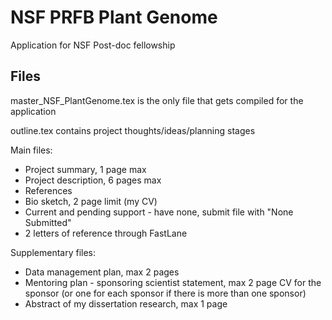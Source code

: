 NSF PRFB Plant Genome
====

Application for NSF Post-doc fellowship

## Files

master_NSF_PlantGenome.tex is the only file that gets compiled for the application

outline.tex contains project thoughts/ideas/planning stages

Main files:

- Project summary, 1 page max
- Project description, 6 pages max
- References
- Bio sketch, 2 page limit (my CV)
- Current and pending support - have none, submit file with "None Submitted"
- 2 letters of reference through FastLane

Supplementary files:

- Data management plan, max 2 pages
- Mentoring plan - sponsoring scientist statement, max 2 page CV for the sponsor (or one for each sponsor if there is more than one sponsor)
- Abstract of my dissertation research, max 1 page